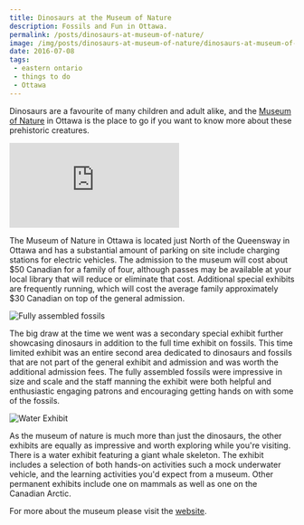 ```yaml
---
title: Dinosaurs at the Museum of Nature
description: Fossils and Fun in Ottawa.
permalink: /posts/dinosaurs-at-museum-of-nature/
image: /img/posts/dinosaurs-at-museum-of-nature/dinosaurs-at-museum-of-nature-1.jpg
date: 2016-07-08
tags:
 - eastern ontario
 - things to do
 - Ottawa
---
```


Dinosaurs are a favourite of many children and adult alike, and the [Museum of Nature](https://nature.ca "Museum of Nature") in Ottawa is the place to go if you want to know more about these prehistoric creatures.


<div class="google-map">
<iframe title="Google Map" src="https://www.google.com/maps/embed?pb=!1m18!1m12!1m3!1d2800.8329056339808!2d-75.69069868457166!3d45.41270897910031!2m3!1f0!2f0!3f0!3m2!1i1024!2i768!4f13.1!3m3!1m2!1s0x4cce045363cc3eed%3A0xb40ffd8e8749c178!2sCanadian+Museum+of+Nature+%2F+Mus%C3%A9e+canadien+de+la+nature!5e0!3m2!1sen!2sca!4v1563802713545!5m2!1sen!2sca" frameborder="0" style="border:0" allowfullscreen></iframe>
</div>


The Museum of Nature in Ottawa is located just North of the Queensway in Ottawa and has a substantial amount of parking on site include charging stations for electric vehicles. The admission to the museum will cost about $50 Canadian for a family of four, although passes may be available at your local library that will reduce or eliminate that cost. Additional special exhibits are frequently running, which will cost the average family approximately $30 Canadian on top of the general admission. 


![Fully assembled fossils](/img/posts/dinosaurs-at-museum-of-nature/dinosaurs-at-museum-of-nature-5.jpg "Fully assembled fossils")


The big draw at the time we went was a secondary special exhibit further showcasing dinosaurs in addition to the full time exhibit on fossils. This time limited exhibit was an entire second area dedicated to dinosaurs and fossils that are not part of the general exhibit and admission and was worth the additional admission fees. The fully assembled fossils were impressive in size and scale and the staff manning the exhibit were both helpful and enthusiastic engaging patrons and encouraging getting hands on with some of the fossils.


![Water Exhibit](/img/posts/dinosaurs-at-museum-of-nature/dinosaurs-at-museum-of-nature-2.jpg "Water Exhibit")


As the museum of nature is much more than just the dinosaurs, the other exhibits are equally as impressive and worth exploring while you're visiting. There is a water exhibit featuring a giant whale skeleton. The exhibit includes a selection of both hands-on activities such a mock underwater vehicle, and the learning activities you'd expect from a museum.  Other permanent exhibits include one on mammals as well as one on the Canadian Arctic. 

For more about the museum please visit the [website](https://nature.ca "Museum of Nature Website").